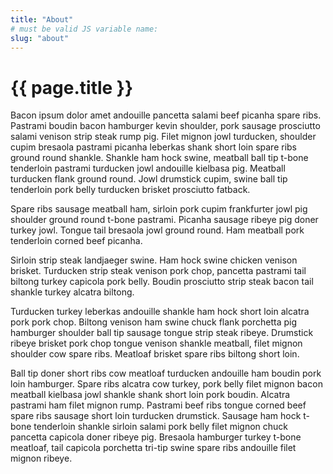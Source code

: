```yaml
---
title: "About"
# must be valid JS variable name:
slug: "about"
---
```

# {{ page.title }}

Bacon ipsum dolor amet andouille pancetta salami beef picanha spare ribs. Pastrami boudin bacon hamburger kevin shoulder, pork sausage prosciutto salami venison strip steak rump pig. Filet mignon jowl turducken, shoulder cupim bresaola pastrami picanha leberkas shank short loin spare ribs ground round shankle. Shankle ham hock swine, meatball ball tip t-bone tenderloin pastrami turducken jowl andouille kielbasa pig. Meatball turducken flank ground round. Jowl drumstick cupim, swine ball tip tenderloin pork belly turducken brisket prosciutto fatback.

Spare ribs sausage meatball ham, sirloin pork cupim frankfurter jowl pig shoulder ground round t-bone pastrami. Picanha sausage ribeye pig doner turkey jowl. Tongue tail bresaola jowl ground round. Ham meatball pork tenderloin corned beef picanha.

Sirloin strip steak landjaeger swine. Ham hock swine chicken venison brisket. Turducken strip steak venison pork chop, pancetta pastrami tail biltong turkey capicola pork belly. Boudin prosciutto strip steak bacon tail shankle turkey alcatra biltong.

Turducken turkey leberkas andouille shankle ham hock short loin alcatra pork pork chop. Biltong venison ham swine chuck flank porchetta pig hamburger shoulder ball tip sausage tongue strip steak ribeye. Drumstick ribeye brisket pork chop tongue venison shankle meatball, filet mignon shoulder cow spare ribs. Meatloaf brisket spare ribs biltong short loin.

Ball tip doner short ribs cow meatloaf turducken andouille ham boudin pork loin hamburger. Spare ribs alcatra cow turkey, pork belly filet mignon bacon meatball kielbasa jowl shankle shank short loin pork boudin. Alcatra pastrami ham filet mignon rump. Pastrami beef ribs tongue corned beef spare ribs sausage short loin turducken drumstick. Sausage ham hock t-bone tenderloin shankle sirloin salami pork belly filet mignon chuck pancetta capicola doner ribeye pig. Bresaola hamburger turkey t-bone meatloaf, tail capicola porchetta tri-tip swine spare ribs andouille filet mignon ribeye.
